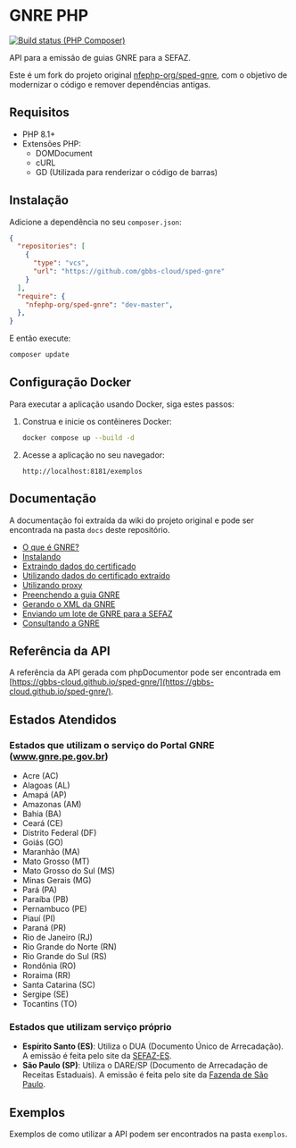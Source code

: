 # GNRE PHP

[![Build status (PHP Composer)](https://github.com/gbbs-cloud/sped-gnre/actions/workflows/php.yml/badge.svg)](https://github.com/gbbs-cloud/sped-gnre/actions/workflows/php.yml)

API para a emissão de guias GNRE para a SEFAZ.

Este é um fork do projeto original [nfephp-org/sped-gnre](https://github.com/nfephp-org/sped-gnre), com o objetivo de modernizar o código e remover dependências antigas.

## Requisitos

* PHP 8.1+
* Extensões PHP:
    * DOMDocument
    * cURL
    * GD (Utilizada para renderizar o código de barras)

## Instalação

Adicione a dependência no seu `composer.json`:

```json
{
  "repositories": [
    {
      "type": "vcs",
      "url": "https://github.com/gbbs-cloud/sped-gnre"
    }
  ],
  "require": {
    "nfephp-org/sped-gnre": "dev-master",
  },
}
```

E então execute:

```bash
composer update
```

## Configuração Docker

Para executar a aplicação usando Docker, siga estes passos:

1.  Construa e inicie os contêineres Docker:

    ```bash
    docker compose up --build -d
    ```

2.  Acesse a aplicação no seu navegador:

    ```
    http://localhost:8181/exemplos
    ```

## Documentação

A documentação foi extraída da wiki do projeto original e pode ser encontrada na pasta `docs` deste repositório.

- [O que é GNRE?](./docs/o-que-e-gnre.md)
- [Instalando](./docs/instalando.md)
- [Extraindo dados do certificado](./docs/extraindo-dados-certificado.md)
- [Utilizando dados do certificado extraído](./docs/usando-dados-certificado-extraido.md)
- [Utilizando proxy](./docs/usando-proxy.md)
- [Preenchendo a guia GNRE](./docs/preenchendo-guia-gnre.md)
- [Gerando o XML da GNRE](./docs/gerando-xml-gnre.md)
- [Enviando um lote de GNRE para a SEFAZ](./docs/enviando-lote-gnre.md)
- [Consultando a GNRE](./docs/consultando-gnre.md)

## Referência da API

A referência da API gerada com phpDocumentor pode ser encontrada em [https://gbbs-cloud.github.io/sped-gnre/](https://gbbs-cloud.github.io/sped-gnre/).

## Estados Atendidos

### Estados que utilizam o serviço do Portal GNRE (www.gnre.pe.gov.br)
* Acre (AC)
* Alagoas (AL)
* Amapá (AP)
* Amazonas (AM)
* Bahia (BA)
* Ceará (CE)
* Distrito Federal (DF)
* Goiás (GO)
* Maranhão (MA)
* Mato Grosso (MT)
* Mato Grosso do Sul (MS)
* Minas Gerais (MG)
* Pará (PA)
* Paraíba (PB)
* Pernambuco (PE)
* Piauí (PI)
* Paraná (PR)
* Rio de Janeiro (RJ)
* Rio Grande do Norte (RN)
* Rio Grande do Sul (RS)
* Rondônia (RO)
* Roraima (RR)
* Santa Catarina (SC)
* Sergipe (SE)
* Tocantins (TO)

### Estados que utilizam serviço próprio
* **Espírito Santo (ES)**: Utiliza o DUA (Documento Único de Arrecadação). A emissão é feita pelo site da [SEFAZ-ES](https://internet.sefaz.es.gov.br/agenciavirtual/area_publica/e-dua/).
* **São Paulo (SP)**: Utiliza o DARE/SP (Documento de Arrecadação de Receitas Estaduais). A emissão é feita pelo site da [Fazenda de São Paulo](https://portal.fazenda.sp.gov.br/servicos/gnre/).

## Exemplos

Exemplos de como utilizar a API podem ser encontrados na pasta `exemplos`.
